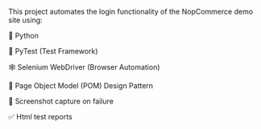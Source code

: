 This project automates the login functionality of the NopCommerce demo site using:

🐍 Python

🧪 PyTest (Test Framework)

🕸️ Selenium WebDriver (Browser Automation)

📄 Page Object Model (POM) Design Pattern

📸 Screenshot capture on failure

✅ Html test reports
